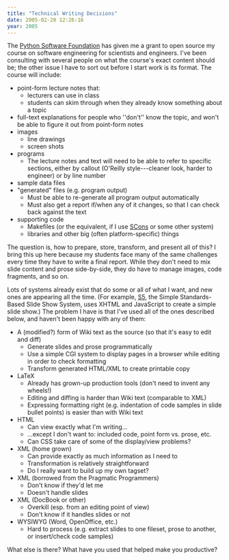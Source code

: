 ```yaml
---
title: "Technical Writing Decisions"
date: 2005-02-20 12:26:16
year: 2005
---
```

<p>The <a href="http://www.python.org/psf">Python Software
Foundation</a> has given me a grant to open source my course on
software engineering for scientists and engineers.  I've been
consulting with several people on what the course's exact content
should be; the other issue I have to sort out before I start work is
its format.  The course will include:</p>

<ul>
<li>point-form lecture notes that:
  <ul>
  <li>lecturers can use in class</li>
  <li>students can skim through when they already know something about
  a topic
  </ul>
</li>
<li>full-text explanations for people who ''don't'' know the topic,
and won't be able to figure it out from point-form notes</li>
<li>images
  <ul>
  <li>line drawings</li>
  <li>screen shots</li>
  </ul>
</li>
<li>programs
  <ul>
  <li>The lecture notes and text will need to be able to refer to
  specific sections, either by callout (O'Reilly style---cleaner look,
  harder to engineer) or by line number</li>
</ul>
<li>sample data files</li>
<li>"generated" files (e.g. program output)
  <ul>
  <li>Must be able to re-generate all program output
  automatically</li>
  <li>Must also get a report if/when any of it changes, so that I can
  check back against the text</li>
  </ul>
</li>
<li>supporting code
  <ul>
  <li>Makefiles (or the equivalent, if I use <a href="http://www.scons.org">SCons</a> or some other system)</li>
  <li>libraries and other big (often platform-specific) things</li>
  </ul>
</li>
</ul>

<p>The question is, how to prepare, store, transform, and present all
of this?  I bring this up here because my students face many of the
same challenges every time they have to write a final report.  While
they don't need to mix slide content and prose side-by-side, they do
have to manage images, code fragments, and so on.</p>

<p>Lots of systems already exist that do some or all of what I want,
and new ones are appearing all the time.  (For example, <a href="http://www.meyerweb.com/eric/tools/s5">S5</a>, the Simple
Standards-Based Slide Show System, uses XHTML and JavaScript to create
a simple slide show.)  The problem I have is that I've used all of the
ones described below, and haven't been happy with any of them:</li>

<ul>
<li>A (modified?) form of Wiki text as the source (so that it's easy
to edit and diff)
  <ul>
  <li>Generate slides and prose programmatically</li>
  <li>Use a simple CGI system to display pages in a browser while
  editing in order to check formatting</li>
  <li>Transform generated HTML/XML to create printable copy</li>
  </ul>
</li>
<li>LaTeX
  <ul>
  <li>Already has grown-up production tools (don't need to invent any
  wheels!)</li>
  <li>Editing and diffing is harder than Wiki text (comparable to
  XML)</li>
  <li>Expressing formatting right (e.g. indentation of code samples in
  slide bullet points) is easier than with Wiki text</li>
  </ul>
</li>
<li>HTML
  <ul>
  <li>Can view exactly what I'm writing...</li>
  <li>...except I don't want to: included code, point form vs. prose,
  etc.</li>
  <li>Can CSS take care of some of the display/view problems?</li>
  </ul>
</li>
<li>XML (home grown)
  <ul>
  <li>Can provide exactly as much information as I need to</li>
  <li>Transformation is relatively straightforward</li>
  <li>Do I really want to build up my own tagset?</li>
  </ul>
</li>
<li>XML (borrowed from the Pragmatic Programmers)
  <ul>
  <li>Don't know if they'd let me</li>
  <li>Doesn't handle slides</li>
  </ul>
</li>
<li>XML (DocBook or other)
  <ul>
  <li>Overkill (esp. from an editing point of view)</li>
  <li>Don't know if it handles slides or not</li>
  </ul>
</li>
<li>WYSIWYG (Word, OpenOffice, etc.)
  <ul>
  <li>Hard to process (e.g. extract slides to one fileset, prose to
  another, or insert/check code samples)</li>
  </ul>
</li>
</ul>

<p>What else is there?  What have you used that helped make you
productive?</p>
